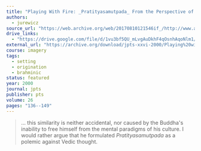 ```yaml
---
title: "Playing With Fire: _Pratityasamutpada_ From the Perspective of Vedic Thought"
authors:
  - jurewicz
source_url: "https://web.archive.org/web/20170810121546if_/http://www.ahandfulofleaves.org/documents/Playing%20with%20Fire_The%20pratityasamutpada%20from%20the%20perspective%20of%20Vedic%20thought_JPTS_Jurewicz_2000.pdf"
drive_links:
  - "https://drive.google.com/file/d/1vu3bf5QU_mLvgAuDkhF4qOsnhAqoNlm1/view?usp=drivesdk"
external_url: "https://archive.org/download/jpts-xxvi-2000/Playing%20with%20Fire%20-%20Joanna%20Jurewicz_text.pdf"
course: imagery
tags:
  - setting
  - origination
  - brahminic
status: featured
year: 2000
journal: jpts
publisher: pts
volume: 26
pages: "136--149"
---
```


> … this similarity is neither accidental, nor caused by the Buddha's inability to free himself from the mental paradigms of his culture. I would rather argue that he formulated _Pratityasamutpada_ as a polemic against Vedic thought.
